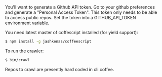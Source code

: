 You'll want to generate a Github API token. Go to your github preferences
and generate a "Personal Access Token". This token only needs to be able
to access public repos. Set the token into a GITHUB_API_TOKEN environment
variable.

You need latest master of coffescript installed (for yield support):

```bash
$ npm install -g jashkenas/coffeescript
```

To run the crawler:

```bash
$ bin/crawl
```

Repos to crawl are presently hard coded in cli.coffee.

